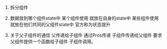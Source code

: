 1. 拆分组件

2. 数据放到哪个组件state中
   某个组件使用 就放在自身的state中
   某些组件使用 就放在他们共同的父组件state中 官方称为状态提升

3. 关于父子组件的通信 
   父传递给子组件 通过Pros传递
   子组件传递给父组件 要求父组件提供一个函数给子组件 子组件调用。
